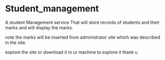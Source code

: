 # Student_management
A student Management service That will store records of students and their marks and will display the marks.

note the marks will be inserted from administrator site 
which was described in the site.

explore the site or download it in ur machine to explore it
thank u
